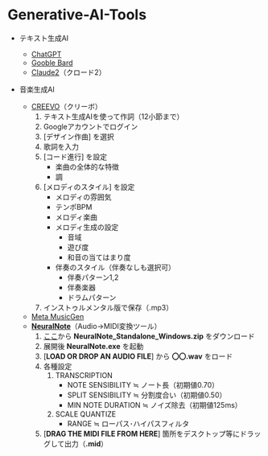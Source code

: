 # Generative-AI-Tools

* テキスト生成AI
    * [ChatGPT](https://chat.openai.com/)
    * [Gooble Bard](https://bard.google.com/chat)
    * [Claude2](https://claude.ai/chats)（クロード2）
    
* 音楽生成AI
    * [CREEVO](https://creevo-music.com/)（クリーボ）  
        1. テキスト生成AIを使って作詞（12小節まで）
        1. Googleアカウントでログイン
        1. [デザイン作曲] を選択
        1. 歌詞を入力
        1. [コード進行] を設定
            * 楽曲の全体的な特徴
            * 調
        1. [メロディのスタイル] を設定
            * メロディの雰囲気
            * テンポBPM
            * メロディ楽曲
            * メロディ生成の設定
                * 音域
                * 遊び度
                * 和音の当てはまり度
            * 伴奏のスタイル（伴奏なしも選択可）
                * 伴奏パターン1,2
                * 伴奏楽器
                * ドラムパターン
        1. インストゥルメンタル版で保存（.mp3）
    * [Meta MusicGen](https://huggingface.co/spaces/facebook/MusicGen)
    * [**NeuralNote**](https://github.com/DamRsn/NeuralNote)（Audio→MIDI変換ツール）
        1. [ここ](https://github.com/DamRsn/NeuralNote/releases)から **NeuralNote_Standalone_Windows.zip** をダウンロード
        1. 展開後 **NeuralNote.exe** を起動
        1. [**LOAD OR DROP AN AUDIO FILE**] から **〇〇.wav** をロード
        1. 各種設定  
            1. TRANSCRIPTION
                * NOTE SENSIBILITY ≒ ノート長（初期値0.70）
                * SPLIT SENSIBILITY ≒ 分割度合い（初期値0.50）
                * MIN NOTE DURATION ≒ ノイズ除去（初期値125ms）
            1. SCALE QUANTIZE
                * RANGE ≒ ローパス･ハイパスフィルタ
        1. [**DRAG THE MIDI FILE FROM HERE**] 箇所をデスクトップ等にドラッグして出力（**.mid**）
    